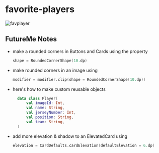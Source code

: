 # favorite-players

![favplayer](https://github.com/2Kelvin/favorite-players/assets/85868026/5872bad0-03d3-4e45-8195-bfed7ecf48c6)

## FutureMe Notes

- make a rounded corners in Buttons and Cards using the property
    ```kotlin
    shape = RoundedCornerShape(10.dp)
    ```
- make rounded corners in an image using
    ```kotlin
    modifier = modifier.clip(shape = RoundedCornerShape(10.dp))
    ```
- here's how to make custom reusable objects
  ```kotlin
    data class Player(
        val imageId: Int,
        val name: String,
        val jerseyNumber: Int,
        val position: String,
        val team: String,
    )
  ```
- add more elevation & shadow to an ElevatedCard using
  ```kotlin
  elevation = CardDefaults.cardElevation(defaultElevation = 6.dp)
  ```